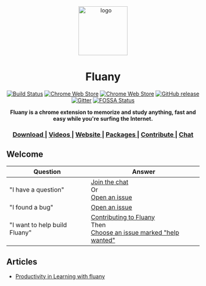 <div align="center">
  <img alt="logo" src="https://github.com/fluany/fluany/blob/master/src/assets/avatar.png" width="128">
  </div>

<h1 align="center">Fluany</h1>

<div align="center">  
  
[![Build Status](https://travis-ci.org/fluany/fluany.svg?branch=master)](https://travis-ci.org/fluany/fluany)
[![Chrome Web Store](https://img.shields.io/chrome-web-store/d/gijlnmefafhloacckomgabbndcepdnce.svg)](https://chrome.google.com/webstore/detail/fluany/gijlnmefafhloacckomgabbndcepdnce)
[![Chrome Web Store](https://img.shields.io/chrome-web-store/rating/gijlnmefafhloacckomgabbndcepdnce.svg)](https://chrome.google.com/webstore/detail/fluany/gijlnmefafhloacckomgabbndcepdnce)
[![GitHub release](https://img.shields.io/github/release/fluany/fluany.svg)](https://github.com/fluany/fluany/releases)
[![Gitter](https://img.shields.io/gitter/room/fluany/fluany.svg)](https://gitter.im/fluany/Lobby)
[![FOSSA Status](https://app.fossa.io/api/projects/git%2Bgithub.com%2Ffluany%2Ffluany.svg?type=shield)](https://app.fossa.io/projects/git%2Bgithub.com%2Ffluany%2Ffluany?ref=badge_shield)


  
<strong>Fluany is a chrome extension to memorize and study anything, fast and easy while you're surfing the Internet.</strong>
</div>

<div align="center">
  <h3>
    <a href="https://chrome.google.com/webstore/detail/fluany/gijlnmefafhloacckomgabbndcepdnce?hl=en">
      Download
    </a>
    <span> | </span>
    <a href="https://www.youtube.com/channel/UCoBSTY_DcJA4tUpqQpRsSIw/videos">
      Videos
    </a>
    <span> | </span>
    <a href="https://www.fluany.com">
      Website
    </a>
    <span> | </span>
    <a href="https://www.fluany.com/packages">
      Packages
    </a>
    <span> | </span>
    <a href="https://github.com/victorvoid/fluany/issues?q=is%3Aissue+is%3Aopen+label%3A%22help+wanted%22">
      Contribute
    </a>
    <span> | </span>
    <a href="https://gitter.im/fluany/">
      Chat
    </a>
  </h3>
</div>

## Welcome

| Question | Answer |
|--------|-------|
| "I have a question" | [Join the chat](https://gitter.im/fluany/)<br />Or<br />[Open an issue](https://github.com/victorvoid/fluany/issues/new)<br />
| "I found a bug" | [Open an issue](https://github.com/victorvoid/fluany/issues/new) |
| "I want to help build Fluany" | [Contributing to Fluany](CONTRIBUTING.md)<br />Then<br />[Choose an issue marked "help wanted"](https://github.com/victorvoid/fluany/issues?q=is%3Aissue+is%3Aopen+label%3A%22help+wanted%22) |

## Articles

- [Productivity in Learning with fluany](https://medium.com/@victorvoid/productivity-in-learning-with-fluany-fd808e1b6edc)
